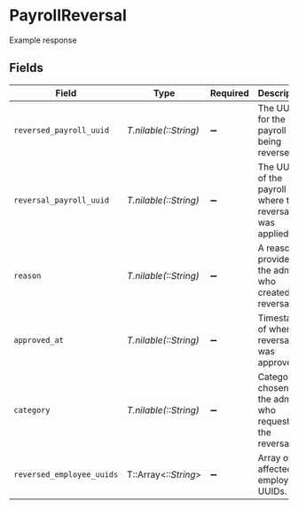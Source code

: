 # PayrollReversal

Example response


## Fields

| Field                                                    | Type                                                     | Required                                                 | Description                                              |
| -------------------------------------------------------- | -------------------------------------------------------- | -------------------------------------------------------- | -------------------------------------------------------- |
| `reversed_payroll_uuid`                                  | *T.nilable(::String)*                                    | :heavy_minus_sign:                                       | The UUID for the payroll run being reversed.             |
| `reversal_payroll_uuid`                                  | *T.nilable(::String)*                                    | :heavy_minus_sign:                                       | The UUID of the payroll where the reversal was applied.  |
| `reason`                                                 | *T.nilable(::String)*                                    | :heavy_minus_sign:                                       | A reason provided by the admin who created the reversal. |
| `approved_at`                                            | *T.nilable(::String)*                                    | :heavy_minus_sign:                                       | Timestamp of when the reversal was approved.             |
| `category`                                               | *T.nilable(::String)*                                    | :heavy_minus_sign:                                       | Category chosen by the admin who requested the reversal. |
| `reversed_employee_uuids`                                | T::Array<*::String*>                                     | :heavy_minus_sign:                                       | Array of affected employee UUIDs.                        |